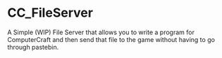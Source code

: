 # CC_FileServer

A Simple (WIP) File Server that allows you to write a program for ComputerCraft and then send that file to the game without having to go through pastebin.
